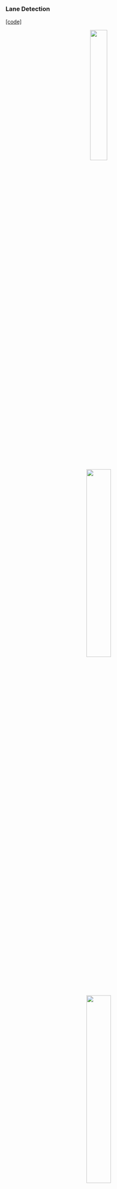 ### Lane Detection
[[code]](codes/) 

<p align="center">
<img src="https://github.com/wallaceloos/Computer_Vision/blob/master/self-driving/videos/lane_detection.gif" width="30%" height="30%">
</p>

<p align="center">
<img src="https://github.com/wallaceloos/Computer_Vision/blob/master/self-driving/images/fig1_lane_detection.png" width="36%" height="36%"> 
</p>

<p align="center">
<img src="https://github.com/wallaceloos/Computer_Vision/blob/master/self-driving/images/fig2_lane_detection.png" width="36%" height="36%"> 
</p>

<p align="center">
<img src="https://github.com/wallaceloos/Computer_Vision/blob/master/self-driving/images/fig3_lane_detection.png" width="36%" height="36%"> 
</p>

<p align="center">
<img src="https://github.com/wallaceloos/Computer_Vision/blob/master/self-driving/images/fig4_lane_detection.png" width="36%" height="36%"> 
</p>

<p align="center">
<img src="https://github.com/wallaceloos/Computer_Vision/blob/master/self-driving/videos/lane_road_detection.gif" width="30%" height="30%">
</p>
